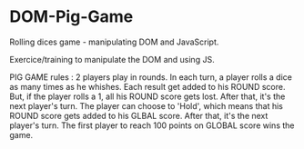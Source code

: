 # DOM-Pig-Game
Rolling dices game - manipulating DOM and JavaScript.

Exercice/training to manipulate the DOM and using JS.

PIG GAME rules : 
2 players play in rounds. In each turn, a player rolls a dice as many times as he whishes. Each result get added to his ROUND score. But, if the player rolls a 1, all his ROUND score gets lost. After that, it's the next player's turn. The player can choose to 'Hold', which means that his ROUND score gets added to his GLBAL score. After that, it's the next player's turn. The first player to reach 100 points on GLOBAL score wins the game.
